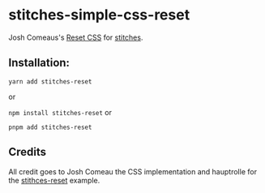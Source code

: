 # stitches-simple-css-reset

Josh Comeaus's [Reset CSS](https://www.joshwcomeau.com/css/custom-css-reset/) for [stitches](https://github.com/modulz/stitches).

## Installation:

`yarn add stitches-reset`

or

`npm install stitches-reset`
or

`pnpm add stitches-reset`

## Credits

All credit goes to Josh Comeau the CSS implementation and hauptrolle for the [stithces-reset](https://github.com/hauptrolle/stitches-reset) example.
